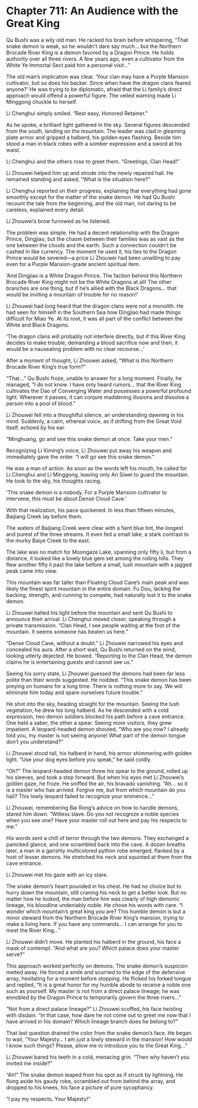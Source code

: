 # Chapter 711: An Audience with the Great King

Qu Bushi was a wily old man. He racked his brain before whispering, “That snake demon is weak, so he wouldn’t dare say much… but the Northern Brocade River King is a demon favored by a Dragon Prince. He holds authority over all three rivers. A few years ago, even a cultivator from the White Ye Immortal Sect paid him a personal visit…”

The old man’s implication was clear. ‘Your clan may have a Purple Mansion cultivator, but so does his backer. Since when have the dragon clans feared anyone?’ He was trying to be diplomatic, afraid that the Li family’s direct approach would offend a powerful figure. The veiled warning made Li Minggong chuckle to herself.

Li Chenghui simply smiled. “Rest easy, Honored Retainer.”

As he spoke, a brilliant light gathered in the sky. Several figures descended from the south, landing on the mountain. The leader was clad in gleaming plate armor and gripped a halberd, his golden eyes flashing. Beside him stood a man in black robes with a somber expression and a sword at his waist.

Li Chenghui and the others rose to greet them. “Greetings, Clan Head!”

Li Zhouwei helped him up and strode into the newly repaired hall. He remained standing and asked, “What is the situation here?”

Li Chenghui reported on their progress, explaining that everything had gone smoothly except for the matter of the snake demon. He had Qu Bushi recount the tale from the beginning, and the old man, not daring to be careless, explained every detail.

Li Zhouwei’s brow furrowed as he listened.

The problem was simple. He had a decent relationship with the Dragon Prince, Dingjiao, but the chasm between their families was as vast as the one between the clouds and the earth. Such a connection couldn't be cashed in like currency. The moment he used it, his ties to the Dragon Prince would be severed—a price Li Zhouwei had been unwilling to pay even for a Purple Mansion-grade ancient spiritual item.

‘And Dingjiao is a White Dragon Prince. The faction behind this Northern Brocade River King might not be the White Dragons at all! The other branches are one thing, but if he’s allied with the Black Dragons… that would be inviting a mountain of trouble for no reason!’

Li Zhouwei had long heard that the dragon clans were not a monolith. He had seen for himself in the Southern Sea how Dingjiao had made things difficult for Miao Ye. At its root, it was all part of the conflict between the White and Black Dragons.

‘The dragon clans will probably not interfere directly, but if this River King decides to make trouble, demanding a blood sacrifice now and then, it would be a nauseating problem with no clear recourse…’

After a moment of thought, Li Zhouwei asked, “What is this Northern Brocade River King’s true form?”

“That…” Qu Bushi froze, unable to answer for a long moment. Finally, he managed, “I do not know. I have only heard rumors… that the River King cultivates the Dao of Converging Water and possesses a powerful profound light. Wherever it passes, it can conjure maddening illusions and dissolve a person into a pool of blood.”

Li Zhouwei fell into a thoughtful silence, an understanding dawning in his mind. Suddenly, a calm, ethereal voice, as if drifting from the Great Void itself, echoed by his ear.

“Minghuang, go and see this snake demon at once. Take your men.”

Recognizing Li Ximing’s voice, Li Zhouwei put away his weapon and immediately gave the order. “I will go see this snake demon.”

He was a man of action. As soon as the words left his mouth, he called for Li Chenghui and Li Minggong, leaving only An Siwei to guard the mountain. He took to the sky, his thoughts racing.

‘This snake demon is a nobody. For a Purple Mansion cultivator to intervene, this must be about Dense Cloud Cave.’

With that realization, his pace quickened. In less than fifteen minutes, Baijiang Creek lay before them.

The waters of Baijiang Creek were clear with a faint blue tint, the longest and purest of the three streams. It even fed a small lake, a stark contrast to the murky Baiye Creek to the east.

The lake was no match for Moongaze Lake, spanning only fifty li, but from a distance, it looked like a lovely blue gem set among the rolling hills. They flew another fifty li past the lake before a small, lush mountain with a jagged peak came into view.

This mountain was far taller than Floating Cloud Cave’s main peak and was likely the finest spirit mountain in the entire domain. Fu Dou, lacking the backing, strength, and cunning to compete, had naturally lost it to the snake demon.

Li Zhouwei halted his light before the mountain and sent Qu Bushi to announce their arrival. Li Chenghui moved closer, speaking through a private transmission. “Clan Head, I see people waiting at the foot of the mountain. It seems someone has beaten us here.”

“Dense Cloud Cave, without a doubt.” Li Zhouwei narrowed his eyes and concealed his aura. After a short wait, Qu Bushi returned on the wind, looking utterly dejected. He bowed. “Reporting to the Clan Head, the demon claims he is entertaining guests and cannot see us.”

Seeing his sorry state, Li Zhouwei guessed the demons had been far less polite than their words suggested. He nodded. “This snake demon has been preying on humans for a long time. There is nothing more to say. We will eliminate him today and spare ourselves future trouble.”

He shot into the sky, heading straight for the mountain. Seeing the lush vegetation, he drew his long halberd. As he descended with a cold expression, two demon soldiers blocked his path before a cave entrance. One held a saber, the other a spear. Seeing more visitors, they grew impatient. A leopard-headed demon shouted, “Who are you now? I already told you, my master is not seeing anyone! What part of the demon tongue don’t you understand?”

Li Zhouwei stood tall, his halberd in hand, his armor shimmering with golden light. “Use your dog eyes before you speak,” he said coldly.

“Oh?” The leopard-headed demon threw his spear to the ground, rolled up his sleeves, and took a step forward. But when his eyes met Li Zhouwei’s golden gaze, he froze. He sniffed the air, his bravado vanishing. “Ah… so it is a master who has arrived. Forgive me, but from which mountain do you hail? This lowly leopard failed to recognize your eminence…”

Li Zhouwei, remembering Bai Rong’s advice on how to handle demons, stared him down. “Witless slave. Do you not recognize a noble species when you see one? Have your master roll out here and pay his respects to me.”

His words sent a chill of terror through the two demons. They exchanged a panicked glance, and one scrambled back into the cave. A dozen breaths later, a man in a garishly multicolored python robe emerged, flanked by a host of lesser demons. He stretched his neck and squinted at them from the cave entrance.

Li Zhouwei met his gaze with an icy stare.

The snake demon’s heart pounded in his chest. He had no choice but to hurry down the mountain, still craning his neck to get a better look. But no matter how he looked, the man before him was clearly of high demonic lineage, his bloodline undeniably noble. He chose his words with care. “I wonder which mountain’s great king you are? This humble demon is but a minor steward from the Northern Brocade River King’s mansion, trying to make a living here. If you have any commands… I can arrange for you to meet the River King…”

Li Zhouwei didn’t move. He planted his halberd in the ground, his face a mask of contempt. “And what are you? Which palace does your master serve?”

This approach worked perfectly on demons. The snake demon’s suspicion melted away. He forced a smile and scurried to the edge of the defensive array, hesitating for a moment before stopping. He flicked his forked tongue and replied, “It is a great honor for my humble abode to receive a noble one such as yourself. My master is not from a direct palace lineage; he was ennobled by the Dragon Prince to temporarily govern the three rivers…”

“Not from a direct palace lineage?” Li Zhouwei scoffed, his face twisting with disdain. “In that case, how dare he not come out to greet me now that I have arrived in his domain? Which lineage branch does he belong to?”

That last question drained the color from the snake demon’s face. He began to wail, “Your Majesty… I am just a lowly steward in the mansion! How would I know such things? Please, allow me to introduce you to the Great King…”

Li Zhouwei bared his teeth in a cold, menacing grin. “Then why haven’t you invited me inside?”

“Ah!” The snake demon leaped from his spot as if struck by lightning. He flung aside his gaudy robe, scrambled out from behind the array, and dropped to his knees, his face a picture of pure sycophancy.

“I pay my respects, Your Majesty!”